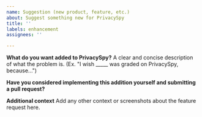 ```yaml
---
name: Suggestion (new product, feature, etc.)
about: Suggest something new for PrivacySpy
title: ''
labels: enhancement
assignees: ''

---
```


**What do you want added to PrivacySpy?**
A clear and concise description of what the problem is. (Ex. "I wish _____ was graded on PrivacySpy, because...")

**Have you considered implementing this addition yourself and submitting a pull request?**

**Additional context**
Add any other context or screenshots about the feature request here.
